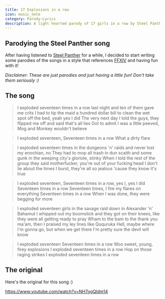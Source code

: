 ```yaml
---
title: 17 Explosions in a row
icon: music_note
category: Parody-Lyrics
description: A light hearted parody of 17 girls in a row by Steel Panther
---
```


## Parodying the Steel Panther song

After having listened to [Steel Panther](https://en.wikipedia.org/wiki/Steel_Panther) for a while, I decided to start writing some parodies of the songs in a style that references [FFXIV](http://www.finalfantasyxiv.com/) and having fun with it!

*Disclaimer: These are just parodies and just having a little fun! Don't take them seriously :)*

## The song

> I exploded seventeen times in a row last night and ten of them gave me crits
> I had to tip the maid a hundred dollar bill to clean the wet spot off the bed, yeah yes I did
> The very next day I told the guys, they flipped me off and said that's all lies
> Got to admit I was a little peeved, Mog and Monkey wouldn't believe

> I exploded seventeen,
> Seventeen times in a row
> What a dirty flare

> I exploded seventeen times in the dungeons 'n' raids and never lost my enochian, no
> They had to mop all trash in dun scaith and some gunk in the weeping city's gloriole, stinky
> When I told the rest of the group they said motherfucker, you're out of your fucking head
> I don't lie about the times I burst, they're all so jealous 'cause they know it's true

> I exploded seventeen,
> Seventeen times in a row, yes I, yes I did
> Seventeen times in a row
> Seventeen times, I fire my flares on everything
> Seventeen times in a row
> When I was done, they were begging for more

> I exploded seventeen girls in the savage raid down in Alexander 'n' Bahamut
> I whipped out my boomstick and they got on their knees, like they were all getting ready to pray
> Wham to the bam to the thank you ma'am, then I praised my ley lines like Ququruka
> Hell, maybe where I'm gonna go, but when we get there I'm pretty sure the devil will know

> I exploded seventeen
> Seventeen times in a row
> Woo sweet, young, firey explosions
> I exploded seventeen times in a row
> Hop on those raging strikes
> I exploded seventeen times in a row

## The original

Here's the original for this song :)

https://www.youtube.com/watch?v=NH7ogQldm14
